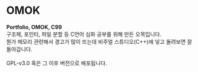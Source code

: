 # OMOK
**Portfolio, OMOK, C99**<br>
구조체, 포인터, 파일 분할 등 C언어 심화 공부를 위해 만든 오목입니다.<br>
뭔가 메모리 관련해서 경고가 많이 뜨는데 비주얼 스튜디오(C++)에 넣고 돌려보면 잘 돌아갑니다.<br><br>
GPL-v3.0 혹은 그 이후 버전으로 배포됩니다.
